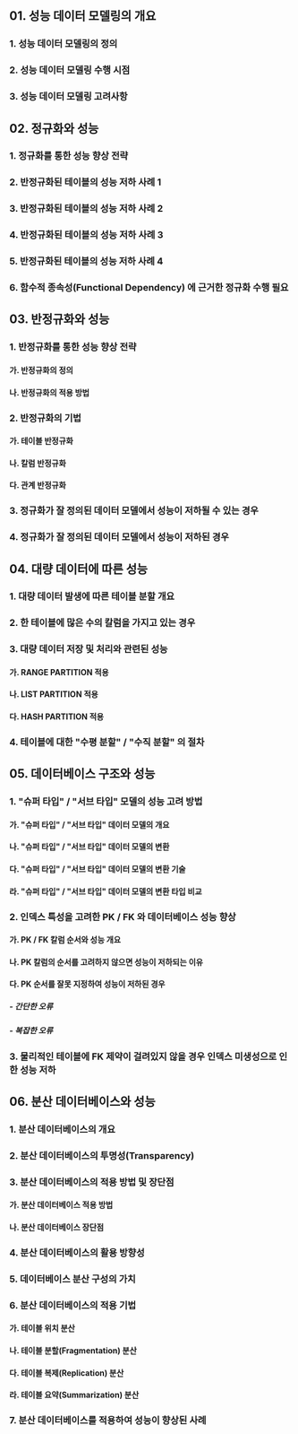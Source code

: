 ## 01. 성능 데이터 모델링의 개요

### 1. 성능 데이터 모델링의 정의

> 

### 2. 성능 데이터 모델링 수행 시점

> 

### 3. 성능 데이터 모델링 고려사항

> 

## 02. 정규화와 성능

### 1. 정규화를 통한 성능 향상 전략

> 

### 2. 반정규화된 테이블의 성능 저하 사례 1

> 

### 3. 반정규화된 테이블의 성능 저하 사례 2

> 

### 4. 반정규화된 테이블의 성능 저하 사례 3

> 

### 5. 반정규화된 테이블의 성능 저하 사례 4

> 

### 6. 함수적 종속성(Functional Dependency) 에 근거한 정규화 수행 필요

> 

## 03. 반정규화와 성능

### 1. 반정규화를 통한 성능 향상 전략

#### 가. 반정규화의 정의

> 

#### 나. 반정규화의 적용 방법

> 

### 2. 반정규화의 기법

#### 가. 테이블 반정규화

> 

#### 나. 칼럼 반정규화

> 

#### 다. 관계 반정규화

> 

### 3. 정규화가 잘 정의된 데이터 모델에서 성능이 저하될 수 있는 경우

> 

### 4. 정규화가 잘 정의된 데이터 모델에서 성능이 저하된 경우

> 

## 04. 대량 데이터에 따른 성능

### 1. 대량 데이터 발생에 따른 테이블 분할 개요

> 

### 2. 한 테이블에 많은 수의 칼럼을 가지고 있는 경우

> 

### 3. 대량 데이터 저장 및 처리와 관련된 성능

> 

#### 가. RANGE PARTITION 적용

> 

#### 나. LIST PARTITION 적용

> 

#### 다. HASH PARTITION 적용

> 

### 4. 테이블에 대한 "수평 분할" / "수직 분할" 의 절차

> 

## 05. 데이터베이스 구조와 성능

### 1. "슈퍼 타입" / "서브 타입" 모델의 성능 고려 방법

#### 가. "슈퍼 타입" / "서브 타입" 데이터 모델의 개요

> 

#### 나. "슈퍼 타입" / "서브 타입" 데이터 모델의 변환

> 

#### 다. "슈퍼 타입" / "서브 타입" 데이터 모델의 변환 기술

> 

#### 라. "슈퍼 타입" / "서브 타입" 데이터 모델의 변환 타입 비교

> 

### 2. 인덱스 특성을 고려한 PK / FK 와 데이터베이스 성능 향상

#### 가. PK / FK 칼럼 순서와 성능 개요

> 

#### 나. PK 칼럼의 순서를 고려하지 않으면 성능이 저하되는 이유

> 

#### 다. PK 순서를 잘못 지정하여 성능이 저하된 경우

##### - 간단한 오류

> 

##### - 복잡한 오류

> 

### 3. 물리적인 테이블에 FK 제약이 걸려있지 않을 경우 인덱스 미생성으로 인한 성능 저하

> 

## 06. 분산 데이터베이스와 성능

### 1. 분산 데이터베이스의 개요

> 

### 2. 분산 데이터베이스의 투명성(Transparency)

> 

### 3. 분산 데이터베이스의 적용 방법 및 장단점

#### 가. 분산 데이터베이스 적용 방법

> 

#### 나. 분산 데이터베이스 장단점

> 

### 4. 분산 데이터베이스의 활용 방향성

> 

### 5. 데이터베이스 분산 구성의 가치

> 

### 6. 분산 데이터베이스의 적용 기법

> 

#### 가. 테이블 위치 분산

> 

#### 나. 테이블 분할(Fragmentation) 분산

> 

#### 다. 테이블 복제(Replication) 분산

> 

#### 라. 테이블 요약(Summarization) 분산

> 

### 7. 분산 데이터베이스를 적용하여 성능이 향상된 사례

> 

